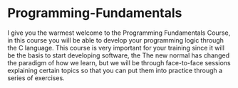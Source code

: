 # Programming-Fundamentals
I give you the warmest welcome to the Programming Fundamentals Course, in this course you will be able to develop your programming logic through the C language. This course is very important for your training since it will be the basis to start developing software, the The new normal has changed the paradigm of how we learn, but we will be through face-to-face sessions explaining certain topics so that you can put them into practice through a series of exercises.
